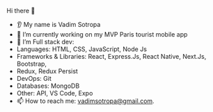 Hi there 👋
- 👂 My name is Vadim Sotropa
- 🔭 I’m currently working on my MVP Paris tourist mobile app
- 🌱 I’m Full stack dev:
- Languages: HTML, CSS, JavaScript, Node Js
- Frameworks & Libraries: React, Express.Js, React Native, Next.Js, Bootstrap,
- Redux, Redux Persist
- DevOps: Git
- Databases: MongoDB
- Other: API, VS Code, Expo
- 📫 How to reach me: vadimsotropa@gmail.com.

<!---
VadimSotropa/VadimSotropa is a ✨ special ✨ repository because its `README.md` (this file) appears on your GitHub profile.
You can click the Preview link to take a look at your changes.
--->
